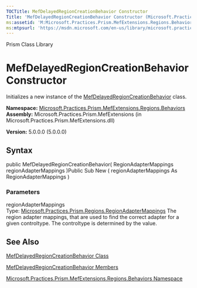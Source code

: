 ```yaml
---
TOCTitle: MefDelayedRegionCreationBehavior Constructor
Title: 'MefDelayedRegionCreationBehavior Constructor (Microsoft.Practices.Prism.MefExtensions.Regions.Behaviors)'
ms:assetid: 'M:Microsoft.Practices.Prism.MefExtensions.Regions.Behaviors.MefDelayedRegionCreationBehavior.\#ctor(Microsoft.Practices.Prism.Regions.RegionAdapterMappings)'
ms:mtpsurl: 'https://msdn.microsoft.com/en-us/library/microsoft.practices.prism.mefextensions.regions.behaviors.mefdelayedregioncreationbehavior.mefdelayedregioncreationbehavior(v=pandp.50)'
---
```


Prism Class Library

MefDelayedRegionCreationBehavior Constructor
============================================

Initializes a new instance of the [MefDelayedRegionCreationBehavior](https://msdn.microsoft.com/library/microsoft.practices.prism.mefextensions.regions.behaviors.mefdelayedregioncreationbehavior) class.

**Namespace:** [Microsoft.Practices.Prism.MefExtensions.Regions.Behaviors](https://msdn.microsoft.com/library/microsoft.practices.prism.mefextensions.regions.behaviors)
**Assembly:** Microsoft.Practices.Prism.MefExtensions (in Microsoft.Practices.Prism.MefExtensions.dll)

**Version:** 5.0.0.0 (5.0.0.0)

## Syntax


public MefDelayedRegionCreationBehavior( RegionAdapterMappings regionAdapterMappings )Public Sub New ( regionAdapterMappings As RegionAdapterMappings )

### Parameters

regionAdapterMappings  
Type: [Microsoft.Practices.Prism.Regions.RegionAdapterMappings](https://msdn.microsoft.com/library/microsoft.practices.prism.regions.regionadaptermappings)
The region adapter mappings, that are used to find the correct adapter for a given controltype. The controltype is determined by the value.

See Also
--------


[MefDelayedRegionCreationBehavior Class](https://msdn.microsoft.com/library/microsoft.practices.prism.mefextensions.regions.behaviors.mefdelayedregioncreationbehavior)

[MefDelayedRegionCreationBehavior Members](https://msdn.microsoft.com/allmembers.t:microsoft.practices.prism.mefextensions.regions.behaviors.mefdelayedregioncreationbehavior)

[Microsoft.Practices.Prism.MefExtensions.Regions.Behaviors Namespace](https://msdn.microsoft.com/library/microsoft.practices.prism.mefextensions.regions.behaviors)
